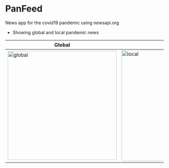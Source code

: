 # PanFeed

News app for the covid19 pandemic using newsapi.org
* Showing global and local pandemic news

| Global | Local |
| ------ | ----- |
| <img width="346" alt="global" src="https://user-images.githubusercontent.com/17362205/81733792-92452e00-9460-11ea-9002-fe5bc43f8659.png"> | <img width="353" alt="local" src="https://user-images.githubusercontent.com/17362205/81733851-a5f09480-9460-11ea-82c1-b819146dac6a.png"> |
